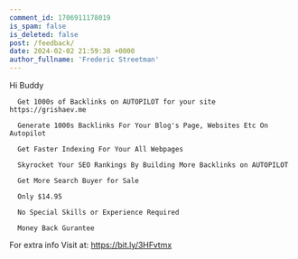 ```yaml
---
comment_id: 1706911178019
is_spam: false
is_deleted: false
post: /feedback/
date: 2024-02-02 21:59:38 +0000
author_fullname: 'Frederic Streetman'
---
```


Hi Buddy

      
      Get 1000s of Backlinks on AUTOPILOT for your site https://grishaev.me

      Generate 1000s Backlinks For Your Blog's Page, Websites Etc On Autopilot
      
      Get Faster Indexing For Your All Webpages
     
      Skyrocket Your SEO Rankings By Building More Backlinks on AUTOPILOT

      Get More Search Buyer for Sale 
 
      Only $14.95

      No Special Skills or Experience Required

      Money Back Gurantee


For extra info  Visit at: https://bit.ly/3HFvtmx
